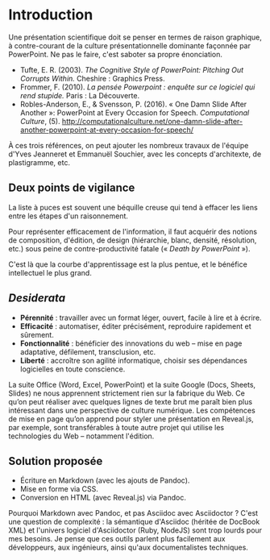 # Introduction

Une présentation scientifique doit se penser en termes de raison graphique, à contre-courant de la culture présentationnelle dominante façonnée par PowerPoint. Ne pas le faire, c'est saboter sa propre énonciation.

- Tufte, E. R. (2003). *The Cognitive Style of PowerPoint: Pitching Out Corrupts Within.* Cheshire : Graphics Press.
- Frommer, F. (2010). *La pensée Powerpoint : enquête sur ce logiciel qui rend stupide.* Paris : La Découverte.
- Robles-Anderson, E., & Svensson, P. (2016). « One Damn Slide After Another »: PowerPoint at Every Occasion for Speech. *Computational Culture*, (5). <http://computationalculture.net/one-damn-slide-after-another-powerpoint-at-every-occasion-for-speech/>

À ces trois références, on peut ajouter les nombreux travaux de l'équipe d'Yves Jeanneret et Emmanuël Souchier, avec les concepts d'architexte, de plastigramme, etc.

## Deux points de vigilance

La liste à puces est souvent une béquille creuse qui tend à effacer les liens entre les étapes d'un raisonnement.

Pour représenter efficacement de l'information, il faut acquérir des notions de composition, d'édition, de design (hiérarchie, blanc, densité, résolution, etc.) sous peine de contre-productivité fatale (« *Death by PowerPoint* »).

C'est là que la courbe d'apprentissage est la plus pentue, et le bénéfice intellectuel le plus grand.


## *Desiderata*

- **Pérennité** : travailler avec un format léger, ouvert, facile à lire et à écrire.
- **Efficacité** : automatiser, éditer précisément, reproduire rapidement et sûrement.
- **Fonctionnalité** : bénéficier des innovations du web – mise en page adaptative, défilement, transclusion, etc.
- **Liberté** : accroître son agilité informatique, choisir ses dépendances logicielles en toute conscience.

La suite Office (Word, Excel, PowerPoint) et la suite Google (Docs, Sheets, Slides) ne nous apprennent strictement rien sur la fabrique du Web. Ce qu’on peut réaliser avec quelques lignes de texte brut me paraît bien plus intéressant dans une perspective de culture numérique. Les compétences de mise en page qu’on apprend pour styler une présentation en Reveal.js, par exemple, sont transférables à toute autre projet qui utilise les technologies du Web – notamment l'édition.

## Solution proposée

- Écriture en Markdown (avec les ajouts de Pandoc).
- Mise en forme via CSS.
- Conversion en HTML (avec Reveal.js) via Pandoc.

Pourquoi Markdown avec Pandoc, et pas Asciidoc avec Asciidoctor ? C'est une question de complexité : la sémantique d'Asciidoc (héritée de DocBook XML) et l'univers logiciel d'Asciidoctor (Ruby, NodeJS) sont trop lourds pour mes besoins. Je pense que ces outils parlent plus facilement aux développeurs, aux ingénieurs, ainsi qu'aux documentalistes techniques.